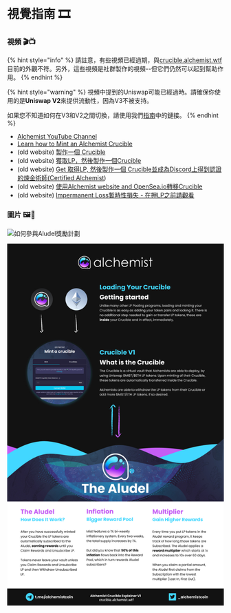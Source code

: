 # 視覺指南 🎞

### 視頻 🎬📺 

{% hint style="info" %}
請註意，有些視頻已經過期，與[crucible.alchemist.wtf](http://crucible.alchemist.wtf/)目前的外觀不符。另外，這些視頻是社群製作的視頻--但它們仍然可以起到幫助作用。
{% endhint %}

{% hint style="warning" %}
視頻中提到的Uniswap可能已經過時。請確保你使用的是**Uniswap V2**來提供流動性，因為V3不被支持。

如果您不知道如何在V3和V2之間切換，請使用我們[指南](../acquiring-and-subscribing.md)中的鏈接。
{% endhint %}

* [Alchemist YouTube Channel](https://www.youtube.com/channel/UCIs4LugynLei2TN__lJh-6Q)
* [Learn how to Mint an Alchemist Crucible](https://www.youtube.com/watch?v=SnnA4NBluDI)
* \(old website\) [製作一個 Crucible](https://www.youtube.com/watch?v=Rl9Rf-3Sp-8)​
* \(old website\) [獲取LP，然後製作一個Crucible](https://www.youtube.com/watch?v=Ga1qcQ6x3as)
* \(old website\) [Get 取得LP, 然後製作一個 ](https://www.youtube.com/watch?v=k7MO1QpqCds)[Crucible並成為Discord上得到認證的煉金術師\(Certified Alchemist](https://www.youtube.com/watch?v=k7MO1QpqCds)\)
* \(old website\) [使用Alchemist website and OpenSea.io轉移Crucible](https://www.youtube.com/watch?v=i2MCYimelBM)
* \(old website\) [Impermanent Loss暫時性損失 - 在押LP之前請觀看](https://www.youtube.com/watch?v=8XJ1MSTEuU0)

### 圖片 🖼🎨



![&#x5982;&#x4F55;&#x53C3;&#x8207;Aludel&#x734E;&#x52F5;&#x8A08;&#x5283; ](https://i.imgur.com/7sK0Jr2.png)

![Aludel&#x80CC;&#x5F8C;&#x7684;&#x7406;&#x5FF5;](../.gitbook/assets/visual-guide-2-after.jpg)



